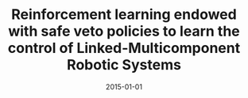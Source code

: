 ---
# Documentation: https://wowchemy.com/docs/managing-content/

title: Reinforcement learning endowed with safe veto policies to learn the control
  of Linked-Multicomponent Robotic Systems
subtitle: ''
summary: ''
authors:
- Borja Fernandez-Gauna
- Manuel Graña
- Jose M. Lopez-Guede
- Ismael Etxeberria-Agiriano
- Igor Ansoategui
tags: []
categories: []
date: '2015-01-01'
lastmod: 2022-10-07T05:03:26Z
featured: false
draft: false

# Featured image
# To use, add an image named `featured.jpg/png` to your page's folder.
# Focal points: Smart, Center, TopLeft, Top, TopRight, Left, Right, BottomLeft, Bottom, BottomRight.
image:
  caption: ''
  focal_point: ''
  preview_only: false

# Projects (optional).
#   Associate this post with one or more of your projects.
#   Simply enter your project's folder or file name without extension.
#   E.g. `projects = ["internal-project"]` references `content/project/deep-learning/index.md`.
#   Otherwise, set `projects = []`.
projects: []
publishDate: '2022-10-07T05:03:24.944063Z'
publication_types:
- '2'
abstract: ''
publication: '*Information Sciences*'
doi: 10.1016/j.ins.2015.04.005
links:
- name: URL
  url: http://www.sciencedirect.com/science/article/pii/S002002551500273X
---